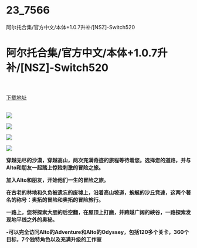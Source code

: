 # 23_7566
阿尔托合集/官方中文/本体+1.0.7升补/[NSZ]-Switch520
# 阿尔托合集/官方中文/本体+1.0.7升补/[NSZ]-Switch520
 <br/></br>
[下载地址](https://www.switch520.cc/article/7566 "下载地址")
<br/></br>

<p><span><strong><img src="https://www.switch520.cc/muke_img/upload_art_editor_20201129-1_dd23ee6aed9a463aaf973e368a682c85.jpg"></strong></span></p>
<p><span><strong><img src="https://www.switch520.cc/muke_img/upload_art_editor_20201129-1_9f7e8db9a02b13d6b7e94fd28e0cb08b.jpg"></strong></span></p>
<p><span><strong><img src="https://www.switch520.cc/muke_img/upload_art_editor_20201129-1_a296fce35db6cc3f0f1bccd824c82f14.jpg"></strong></span></p>
<p><span><strong><img src="https://www.switch520.cc/muke_img/upload_art_editor_20201129-1_e14164edd6b3c0cd3543c313ac7a4781.jpg"></strong></span></p>
<p></p>
<p><span><strong>穿越无尽的沙漠，穿越高山，两次充满奇迹的旅程等待着您。选择您的道路，并与Alto和朋友一起踏上惊险刺激的冒险之旅。</strong></span></p>
<p><span><strong>加入Alto和朋友，开始他们一生的冒险之旅。</strong></span></p>
<p></p>
<p><span><strong>在古老的林地和久负被遗忘的废墟上，沿着高山坡道，蜿蜒的沙丘竞速，这两个著名的称号：奥拓的冒险和奥拓的冒险旅行。</strong></span></p>
<p></p>
<p><span><strong>一路上，您将探索大胆的后空翻，在屋顶上打磨，并跨越广阔的峡谷，一路探索发现地平线之外的奥秘。</strong></span></p>
<p></p>
<p><span><strong>-可以完全访问Alto的Adventure和Alto的Odyssey，包括120多个关卡，360个目标，7个独特角色以及充满升级的工作室</strong></span></p>
<p></p>
